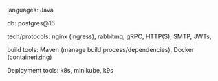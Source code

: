 languages: Java

db: postgres@16

tech/protocols: nginx (ingress), rabbitmq, gRPC, HTTP(S), SMTP, JWTs, 

build tools: Maven (manage build process/dependencies), Docker (containerizing)

Deployment tools: k8s, minikube, k9s
